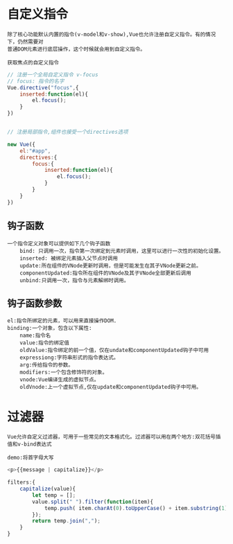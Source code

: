 
# 自定义指令

	除了核心功能默认内置的指令(v-model和v-show),Vue也允许注册自定义指令。有的情况下，仍然需要对
	普通DOM元素进行底层操作，这个时候就会用到自定义指令。
	
	获取焦点的自定义指令
```js
// 注册一个全局自定义指令 v-focus
// focus: 指令的名字 
Vue.directive("focus",{
	inserted:function(el){
		el.focus();
	}
})


// 注册局部指令,组件也接受一个directives选项

new Vue({
	el:"#app",
	directives:{
		focus:{
			inserted:function(el){
				el.focus();
			}
		}
	}
})
```

## 钩子函数

	一个指令定义对象可以提供如下几个钩子函数
		bind: 只调用一次，指令第一次绑定到元素时调用，这里可以进行一次性的初始化设置。
		inserted: 被绑定元素插入父节点时调用
		update:所在组件的VNode更新时调用，但是可能发生在其子VNode更新之前。
		componentUpdated:指令所在组件的VNode及其子VNode全部更新后调用
		unbind:只调用一次，指令与元素解绑时调用。

## 钩子函数参数

	el:指令所绑定的元素，可以用来直接操作DOM.
	binding:一个对象，包含以下属性:
		name:指令名
		value:指令的绑定值
		oldValue:指令绑定的前一个值，仅在undate和componentUpdated钩子中可用
		expressiong:字符串形式的指令表达式。
		arg:传给指令的参数。
		modifiers:一个包含修饰符的对象。
		vnode:Vue编译生成的虚拟节点。
		oldVnode:上一个虚拟节点,仅在update和componentUpdated钩子中可用。
		
		
# 过滤器

	Vue允许自定义过滤器，可用于一些常见的文本格式化。过滤器可以用在两个地方:双花括号插值和v-bind表达式
	
	demo:将首字母大写
```js
<p>{{message | capitalize}}</p>

filters:{
	capitalize(value){
		let temp = [];
		value.split(" ").filter(function(item){
			temp.push( item.charAt(0).toUpperCase() + item.substring(1) );
		});
		return temp.join(",");
	}
}
```
